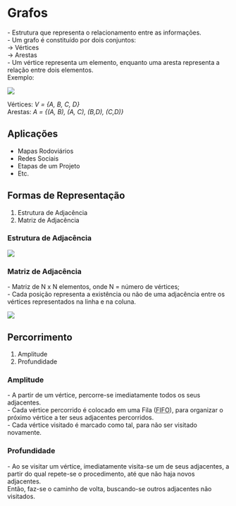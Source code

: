 <h1> Grafos </h1>
<p>
  - Estrutura que representa o relacionamento entre as informações.
  <br>
  - Um grafo é constituído por dois conjuntos:
  <br>
  &rarr; Vértices
  <br>
  &rarr; Arestas
  <br>
  - Um vértice representa um elemento, enquanto uma aresta representa a relação entre dois elementos.
  <br>
  Exemplo:
</p>
<img src = "https://user-images.githubusercontent.com/59178745/183268871-f1ed2cd4-36be-42e4-bba9-bc195e2ff162.png">
<p>
  Vértices: <em> V = {A, B, C, D} </em>
  <br>
  Arestas: <em> A = {(A, B), (A, C), (B,D), (C,D)} </em>
</p>
<h2> Aplicações </h2>
<ul>
  <li> Mapas Rodoviários </li>
  <li> Redes Sociais </li>
  <li> Etapas de um Projeto </li>
  <li> Etc. </li>
</ul>
<h2> Formas de Representação </h2>
<ol>
  <li> Estrutura de Adjacência </li>
  <li> Matriz de Adjacência </li>
</ol>
<h3> Estrutura de Adjacência </h3>
<img src = "https://user-images.githubusercontent.com/59178745/183540866-b4440647-0823-4bfb-8ca4-68e5bd3f81f0.png">
<h3> Matriz de Adjacência </h3>
<p>
  - Matriz de N x N elementos, onde N = número de vértices;
  <br>
  - Cada posição representa a existência ou não de uma adjacência entre os vértices representados na linha e na coluna.
</p>
<img src = "https://user-images.githubusercontent.com/59178745/183540904-4cbb77f1-e099-474b-97fe-1a3fead921c3.png">
<h2> Percorrimento </h2>
<ol>
  <li> Amplitude </li>
  <li> Profundidade </li>
</ol>
<h3> Amplitude </h3>
<p>
  - A partir de um vértice, percorre-se imediatamente todos os seus adjacentes.
  <br>
  - Cada vértice percorrido é colocado em uma Fila (<abbr title = "First In, First Out">FIFO</abbr>), para organizar o próximo vértice a ter seus adjacentes percorridos.
  <br>
  - Cada vértice visitado é marcado como tal, para não ser visitado novamente.
</p>
<h3> Profundidade </h3>
<p>
  - Ao se visitar um vértice, imediatamente visita-se um de seus adjacentes, a partir do qual repete-se o procedimento, até que não haja novos adjacentes.
  <br>
  Então, faz-se o caminho de volta, buscando-se outros adjacentes não visitados.
</p>
<img>
